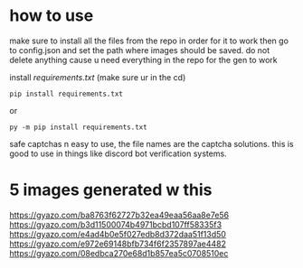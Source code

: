 # how to use

make sure to install all the files from the repo in order for it to work then go to config.json and set the path
where images should be saved. do not delete anything cause u need everything in the repo for the gen to work

install *requirements.txt* (make sure ur in the cd)

```
pip install requirements.txt
```
or
```
py -m pip install requirements.txt
```

safe captchas n easy to use, the file names are the captcha solutions. this is good to use in things like discord
bot verification systems.

# 5 images generated w this
https://gyazo.com/ba8763f62727b32ea49eaa56aa8e7e56
https://gyazo.com/b3d11500074b4971bcbd107ff58335f3
https://gyazo.com/e4ad4b0e5f027edb8d372daa51f13d50
https://gyazo.com/e972e69148bfb734f6f2357897ae4482
https://gyazo.com/08edbca270e68d1b857ea5c0708510ec
